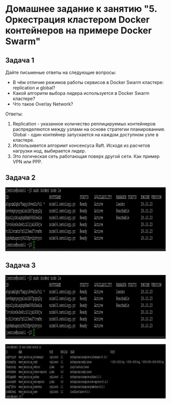 # Домашнее задание к занятию "5. Оркестрация кластером Docker контейнеров на примере Docker Swarm"

## Задача 1

Дайте письменые ответы на следующие вопросы:

- В чём отличие режимов работы сервисов в Docker Swarm кластере: replication и global?
- Какой алгоритм выбора лидера используется в Docker Swarm кластере?
- Что такое Overlay Network?

Ответы:

1. Replication - указанное количество реплицируемых контейнеров распределяются между узлами на основе стратегии планированния. Global - один контейнер запускается на каждом доступном узле в кластере.
2. Использивется алгоримт консенсуса Raft. Исходя из расчетов нагрузки нод, выбирается лидер.
3. Это логическая сеть работающая поверх другой сети. Как пример VPN или PPP.

## Задача 2

<p align="center">
  <img width="900" height="200" src="./image/0505-2.JPG">
</p>

## Задача 3

<p align="center">
  <img width="900" height="200" src="./image/0505-3.JPG">
</p>

<p align="center">
  <img width="1800" height="170" src="./image/0505-33.JPG">
</p>


